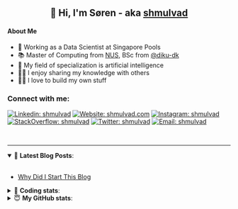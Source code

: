 <h2 align="center">
	👋 Hi, I'm Søren - aka <a href="https://shmulvad.com">shmulvad</a>
</h2>

#### About Me
- 🤖 Working as a Data Scientist at Singapore Pools
- 📚 Master of Computing from [NUS], BSc from [@diku-dk]
- 🧠 My field of specialization is artificial intelligence
- 👨‍🏫 I enjoy sharing my knowledge with others
- 👨‍💻 I love to build my own stuff

### Connect with me:

[![Linkedin: shmulvad](https://img.shields.io/badge/shmulvad-blue?style=flat&logo=Linkedin&logoColor=white)][linkedin]
[![Website: shmulvad.com](https://img.shields.io/badge/shmulvad.com-47CCCC?&style=flat&logo=Google-Chrome&logoColor=white)][website]
[![Instagram: shmulvad](https://img.shields.io/badge/-@shmulvad-purple?style=flat&logo=Instagram&logoColor=white)][instagram]
[![StackOverflow: shmulvad](https://img.shields.io/badge/shmulvad-FE7A16?style=flat&logo=stack-overflow&logoColor=white)][stackOverflow]
[![Twitter: shmulvad](https://img.shields.io/badge/@shmulvad-1ca0f1?style=flat&logo=twitter&logoColor=white)][twitter]
[![Email: shmulvad](https://img.shields.io/badge/shmulvad-D14836?style=flat&logo=gmail&logoColor=white)][mail]

<br />

---

<details open>
 <summary>📕 <b>Latest Blog Posts</b>: </summary>

<br>

<!-- BLOG-POST-LIST:START -->
- [Why Did I Start This Blog](https://shmulvad.com/blog/why-did-start-this-blog)
<!-- BLOG-POST-LIST:END -->

</details>

<!-- --- -->

<details>
 <summary>🤖 <b>Coding stats</b>: </summary>

<br>

NOTE: Doesn't track coding at work or work done in environments such as Jupyter Notebooks.

<!--START_SECTION:waka-->
![Code Time](http://img.shields.io/badge/Code%20Time-1%2C630%20hrs%2023%20mins-blue)

**I'm a Night 🦉** 

```text
🌞 Morning    64 commits     ██░░░░░░░░░░░░░░░░░░░░░░░   8.88% 
🌆 Daytime    217 commits    ███████░░░░░░░░░░░░░░░░░░   30.1% 
🌃 Evening    275 commits    █████████░░░░░░░░░░░░░░░░   38.14% 
🌙 Night      165 commits    █████░░░░░░░░░░░░░░░░░░░░   22.88%

```


📊 **This Week I Spent My Time On** 

```text
💬 Programming Languages: 
Python                   7 hrs 52 mins       ████████████████░░░░░░░░░   66.34% 
HTML                     1 hr 30 mins        ███░░░░░░░░░░░░░░░░░░░░░░   12.75% 
Other                    1 hr 29 mins        ███░░░░░░░░░░░░░░░░░░░░░░   12.54% 
Text                     34 mins             █░░░░░░░░░░░░░░░░░░░░░░░░   4.9% 
JavaScript               18 mins             ░░░░░░░░░░░░░░░░░░░░░░░░░   2.62%

🔥 Editors: 
VS Code                  9 hrs 55 mins       █████████████████████░░░░   83.65% 
Zsh                      1 hr 28 mins        ███░░░░░░░░░░░░░░░░░░░░░░   12.48% 
Sublime Text             27 mins             █░░░░░░░░░░░░░░░░░░░░░░░░   3.87%

🐱‍💻 Projects: 
hit-locator              7 hrs 25 mins       ███████████████░░░░░░░░░░   62.6% 
overvaagning-admin       3 hrs 58 mins       ████████░░░░░░░░░░░░░░░░░   33.42% 
Unknown Project          27 mins             █░░░░░░░░░░░░░░░░░░░░░░░░   3.87% 
overvaagning-sender      0 secs              ░░░░░░░░░░░░░░░░░░░░░░░░░   0.11%

```


 Last Updated on 27/11/2022 18:44:15 UTC
<!--END_SECTION:waka-->

</details>

<!-- --- -->

<details>
 <summary>😇 <b>My GitHub stats</b>: </summary>

<br>

<img align="left" alt="shmulvad's Github Stats" src="https://github-readme-stats.vercel.app/api?username=shmulvad&show_icons=true&hide_border=true" />

</details>



[website]: https://shmulvad.com
[twitter]: https://twitter.com/shmulvad
[linkedin]: https://linkedin.com/in/shmulvad
[instagram]: https://instagram.com/shmulvad
[stackOverflow]: https://stackoverflow.com/users/9248793/shmulvad
[mail]: mailto:shmulvad@gmail.com
[@diku-dk]: https://github.com/diku-dk
[github]: https://github.com/shmulvad
[NUS]: https://www.nus.edu.sg